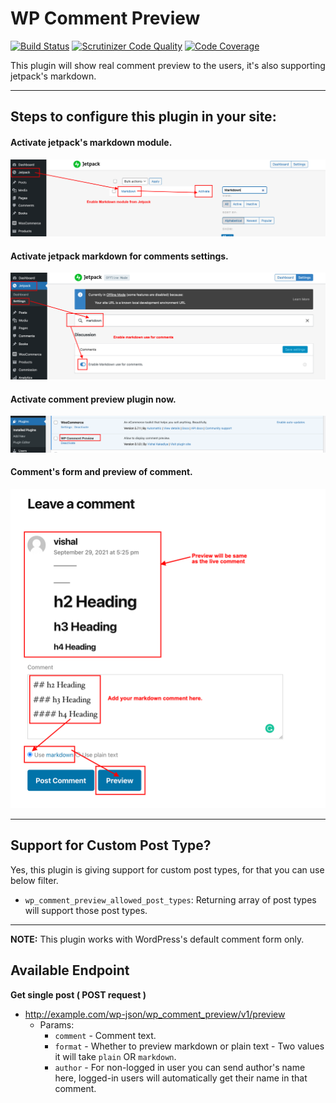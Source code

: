 # WP Comment Preview

[![Build Status](https://app.travis-ci.com/vishalkakadiya/comment-preview.svg?branch=main)](https://app.travis-ci.com/vishalkakadiya/comment-preview)
[![Scrutinizer Code Quality](https://scrutinizer-ci.com/g/vishalkakadiya/comment-preview/badges/quality-score.png?b=main)](https://scrutinizer-ci.com/g/vishalkakadiya/comment-preview/?branch=main)
[![Code Coverage](https://scrutinizer-ci.com/g/vishalkakadiya/comment-preview/badges/coverage.png?b=main)](https://scrutinizer-ci.com/g/vishalkakadiya/comment-preview/?branch=main)

This plugin will show real comment preview to the users, it's also supporting jetpack's markdown.

-------------------

## Steps to configure this plugin in your site:

#### Activate jetpack's markdown module.

![Activate Jetpack's markdown module](https://github.com/vishalkakadiya/comment-preview/blob/main/screenshots/enable-jetpack-markdown.png)

#### Activate jetpack markdown for comments settings.

![Activate jetpack markdown for comments settings](https://github.com/vishalkakadiya/comment-preview/blob/main/screenshots/enable-markdown-for-comments.png)

#### Activate comment preview plugin now.

![Activate comment preview plugin](https://github.com/vishalkakadiya/comment-preview/blob/main/screenshots/enable-comment-preview-plugin.png)

#### Comment's form and preview of comment.

![Comment's form and preview of comment](https://github.com/vishalkakadiya/comment-preview/blob/main/screenshots/working-comment-preview.png)

-------------------

## Support for Custom Post Type?

Yes, this plugin is giving support for custom post types, for that you can use below filter.
- `wp_comment_preview_allowed_post_types`: Returning array of post types will support those post types.

-------------------

**NOTE:** This plugin works with WordPress's default comment form only.

## Available Endpoint

**Get single post ( POST request )**
- http://example.com/wp-json/wp_comment_preview/v1/preview
  - Params:
    - `comment` - Comment text.
    - `format` - Whether to preview markdown or plain text - Two values it will take `plain` OR `markdown`.
    - `author` - For non-logged in user you can send author's name here, logged-in users will automatically get their name in that comment. 
